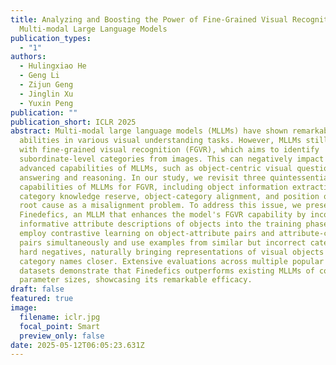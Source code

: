 ```yaml
---
title: Analyzing and Boosting the Power of Fine-Grained Visual Recognition for
  Multi-modal Large Language Models
publication_types:
  - "1"
authors:
  - Hulingxiao He
  - Geng Li
  - Zijun Geng
  - Jinglin Xu
  - Yuxin Peng
publication: ""
publication_short: ICLR 2025
abstract: Multi-modal large language models (MLLMs) have shown remarkable
  abilities in various visual understanding tasks. However, MLLMs still struggle
  with fine-grained visual recognition (FGVR), which aims to identify
  subordinate-level categories from images. This can negatively impact more
  advanced capabilities of MLLMs, such as object-centric visual question
  answering and reasoning. In our study, we revisit three quintessential
  capabilities of MLLMs for FGVR, including object information extraction,
  category knowledge reserve, object-category alignment, and position of the
  root cause as a misalignment problem. To address this issue, we present
  Finedefics, an MLLM that enhances the model's FGVR capability by incorporating
  informative attribute descriptions of objects into the training phase. We
  employ contrastive learning on object-attribute pairs and attribute-category
  pairs simultaneously and use examples from similar but incorrect categories as
  hard negatives, naturally bringing representations of visual objects and
  category names closer. Extensive evaluations across multiple popular FGVR
  datasets demonstrate that Finedefics outperforms existing MLLMs of comparable
  parameter sizes, showcasing its remarkable efficacy.
draft: false
featured: true
image:
  filename: iclr.jpg
  focal_point: Smart
  preview_only: false
date: 2025-05-12T06:05:23.631Z
---
```

